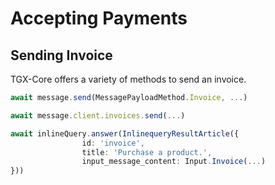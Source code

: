 # Accepting Payments

## Sending Invoice

TGX-Core offers a variety of methods to send an invoice.

```ts
await message.send(MessagePayloadMethod.Invoice, ...)
```
```ts
await message.client.invoices.send(...)
```
```ts
await inlineQuery.answer(InlinequeryResultArticle({
                id: 'invoice',
                title: 'Purchase a product.',
                input_message_content: Input.Invoice(...)
}))
```